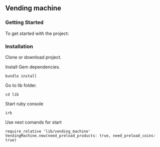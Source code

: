 ## Vending machine

### Getting Started
To get started with the project:

### Installation
Clone or download project.

Install Gem dependencies.
```
bundle install
```

Go to lib folder.
```
cd lib
```

Start ruby console
```
irb
```

Use next comands for start 
```
require_relative 'lib/vending_machine'
VendingMachine.new(need_preload_products: true, need_preload_coins: true)

```

